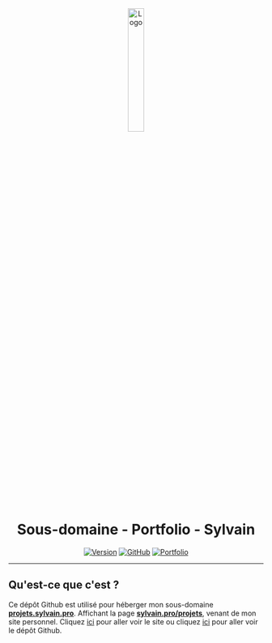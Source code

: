 <div align="center">
  <a href="https://projets.sylvain.pro"><img src="https://sylvain.pro/images/portfolio.png" alt="Logo" width="25%" height="auto"></a>

  # Sous-domaine - Portfolio - Sylvain
  [![Version](https://img.shields.io/badge/Version%20:-v1.0-6479ee?labelColor=23272A)](https://projets.sylvain.pro)
  [![GitHub](https://img.shields.io/badge/20syldev-333333?logo=Github&logoColor=white)](https://github.com/20syldev)
  [![Portfolio](https://img.shields.io/badge//portfolio-3857ab)](https://github.com/20syldev/portfolio)
</div>

---

## Qu'est-ce que c'est ?
Ce dépôt Github est utilisé pour héberger mon sous-domaine **[projets.sylvain.pro](https://projets.sylvain.pro)**. Affichant la page **[sylvain.pro/projets](https://sylvain.pro/projets)**, venant de mon site personnel.
Cliquez [ici](https://sylvain.pro) pour aller voir le site ou cliquez [ici](https://github.com/20syldev/portfolio) pour aller voir le dépôt Github.
